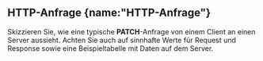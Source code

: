 ## HTTP-Anfrage {name:"HTTP-Anfrage"}
<p>Skizzieren Sie, wie eine typische <b>PATCH</b>-Anfrage von einem Client an einen Server aussieht. Achten Sie auch auf sinnhafte Werte für Request und Response sowie eine Beispieltabelle mit Daten auf dem Server.</p>